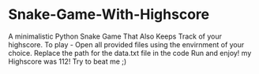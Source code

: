 # Snake-Game-With-Highscore
A minimalistic Python Snake Game That Also Keeps Track of your highscore. 
To play - Open all provided files using the envirnment of your choice.
Replace the path for the data.txt file in the code
Run and enjoy!
my Highscore was 112! Try to beat me ;)
